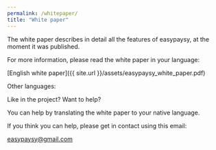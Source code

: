 ```yaml
---
permalink: /whitepaper/
title: "White paper"
---
```


The white paper describes in detail all the features of easypaysy, at the moment it was published.

For more information, please read the white paper in your language:

[English white paper]({{ site.url }}/assets/easypaysy_white_paper.pdf)

Other languages:

Like in the project? Want to help?

You can help by translating the white paper to your native language.

If you think you can help, please get in contact using this email:

easypaysy@gmail.com


